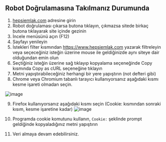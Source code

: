 ## Robot Doğrulamasına Takılmanız Durumunda
1. [hepsiemlak.com](https://www.hepsiemlak.com) adresine girin
2. Robot doğrulaması çıkarsa butona tıklayın, çıkmazsa sitede birkaç butona tıklayarak site içinde gezinin
3. İncele menüsünü açın (F12)
4. Sayfayı yenileyin
5. İstekleri filter kısmından https://www.hepsiemlak.com yazarak filtreleyin veya seçeceğiniz isteğin üzerine mouse ile geldiğinizde aynı siteye dair olduğundan emin olun
6. Seçtiğiniz isteğin üzerine sağ tıklayıp kopyalama seçeneğinde Copy kısmında Copy as cURL seçeneğine tıklayın
7. Metni yapıştırabileceğiniz herhangi bir yere yapıştırın (not defteri gibi)
8. Chrome veya Chromium tabanlı tarayıcı kullanıyorsanız aşağıdaki kısmı kesme işareti olmadan seçin.
 
![image](https://i.imgur.com/19TCBDtl.png)

9. Firefox kullanıyorsanız aşağıdaki kısmı seçin (Cookie: kısmından sonraki kısım, kesme işaretine kadar)
![image](https://i.imgur.com/hny0225.png)

10. Programda cookie komutunu kullanın, `Cookie:` şeklinde prompt geldiğinde kopyaladığınız metni yapıştırın
11. Veri almaya devam edebilirsiniz.